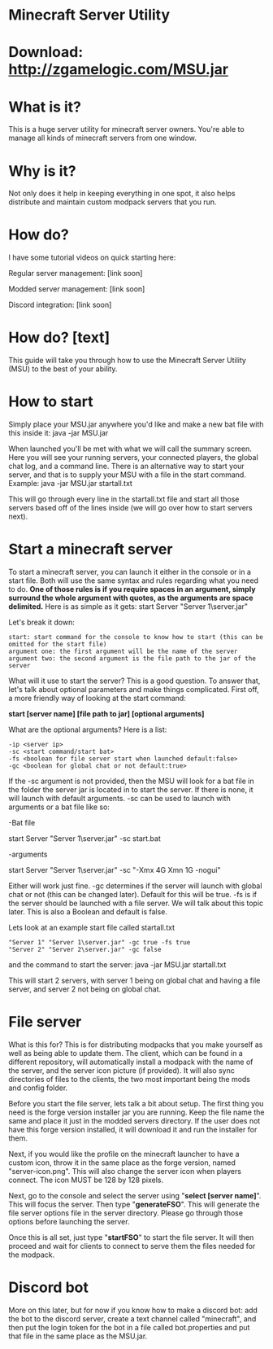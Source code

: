 # Minecraft Server Utility

Download: http://zgamelogic.com/MSU.jar
=======================================

What is it?
===========
This is a huge server utility for minecraft server owners. You're able to manage all kinds of minecraft servers from one window.

Why is it?
==========
Not only does it help in keeping everything in one spot, it also helps distribute and maintain custom modpack servers that you run.

How do?
=======
I have some tutorial videos on quick starting here:

Regular server management: [link soon]

Modded server management: [link soon]

Discord integration: [link soon]


How do? [text]
==============

This guide will take you through how to use the Minecraft Server Utility (MSU) to the best of your ability.

How to start
============
Simply place your MSU.jar anywhere you'd like and make a new bat file with this inside it: java -jar MSU.jar

When launched you'll be met with what we will call the summary screen. Here you will see your running servers, your connected players, the global chat log, and a command line. 
There is an alternative way to start your server, and that is to supply your MSU with a file in the start command. Example: java -jar MSU.jar startall.txt

This will go through every line in the startall.txt file and start all those servers based off of the lines inside (we will go over how to start servers next).

Start a minecraft server
=======================
To start a minecraft server, you can launch it either in the console or in a start file. Both will use the same syntax and rules regarding what you need to do. **One of those rules is if you require spaces in an argument, simply surround the whole argument with quotes, as the arguments are space delimited.**
Here is as simple as it gets: start Server "Server 1\server.jar"

Let's break it down:

	start: start command for the console to know how to start (this can be omitted for the start file)
	argument one: the first argument will be the name of the server
	argument two: the second argument is the file path to the jar of the server
	
What will it use to start the server? This is a good question. To answer that, let's talk about optional parameters and make things complicated. First off, a more friendly way of looking at the start command:

**start [server name] [file path to jar] [optional arguments]**

What are the optional arguments? Here is a list:

	-ip <server ip>
	-sc <start command/start bat>
	-fs <boolean for file server start when launched default:false>
	-gc <boolean for global chat or not default:true>
	
If the -sc argument is not provided, then the MSU will look for a bat file in the folder the server jar is located in to start the server. If there is none, it will launch with default arguments. -sc can be used to launch with arguments or a bat file like so:

-Bat file

start Server "Server 1\server.jar" -sc start.bat

-arguments

start Server "Server 1\server.jar" -sc "-Xmx 4G Xmn 1G -nogui"

Either will work just fine. -gc determines if the server will launch with global chat or not (this can be changed later). Default for this will be true. -fs is if the server should be launched with a file server. We will talk about this topic later. This is also a Boolean and default is false.

Lets look at an example start file called startall.txt

	"Server 1" "Server 1\server.jar" -gc true -fs true
	"Server 2" "Server 2\server.jar" -gc false
and the command to start the server: java -jar MSU.jar startall.txt

This will start 2 servers, with server 1 being on global chat and having a file server, and server 2 not being on global chat.

File server
==========

What is this for? This is for distributing modpacks that you make yourself as well as being able to update them. The client, which can be found in a different repository, will automatically install a modpack with the name of the server, and the server icon picture (if provided). It will also sync directories of files to the clients, the two most important being the mods and config folder.

Before you start the file server, lets talk a bit about setup. The first thing you need is the forge version installer jar you are running. Keep the file name the same and place it just in the modded servers directory. If the user does not have this forge version installed, it will download it and run the installer for them. 

Next, if you would like the profile on the minecraft launcher to have a custom icon, throw it in the same place as the forge version, named "server-icon.png". This will also change the server icon when players connect. The icon MUST be 128 by 128 pixels.

Next, go to the console and select the server using "**select [server name]**". This will  focus the server. Then type "**generateFSO**". This will generate the file server options file in the server directory. Please go through those options before launching the server.

Once this is all set, just type "**startFSO**" to start the file server. It will then proceed and wait for clients to connect to serve them the files needed for the modpack.

Discord bot
===========
More on this later, but for now if you know how to make a discord bot: add the bot to the discord server, create a text channel called "minecraft", and then put the login token for the bot in a file called bot.properties and put that file in the same place as the MSU.jar. 